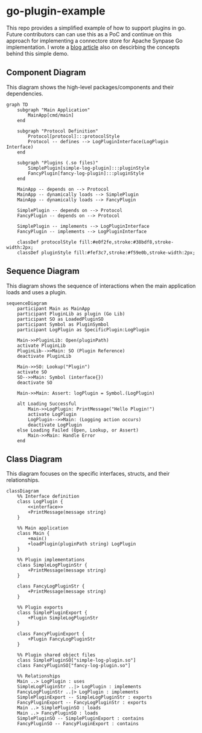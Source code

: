 # go-plugin-example
This repo provides a simplified example of how to support plugins in go. Future contributors can can use this as a PoC and continue on this approach for implementing a connectore store for Apache Synpase Go implementation. I wrote a [blog article](https://medium.com/@thisara.weerakoon2001/building-extensible-go-applications-with-plugins-19a4241f3e9a) also on descirbing the concepts behind this simple demo. 

## Component Diagram

This diagram shows the high-level packages/components and their dependencies.

```mermaid
graph TD
    subgraph "Main Application"
        MainApp[cmd/main]
    end

    subgraph "Protocol Definition"
        Protocol[protocol]:::protocolStyle
        Protocol -- defines --> LogPluginInterface(LogPlugin Interface)
    end

    subgraph "Plugins (.so files)"
        SimplePlugin[simple-log-plugin]:::pluginStyle
        FancyPlugin[fancy-log-plugin]:::pluginStyle
    end

    MainApp -- depends on --> Protocol
    MainApp -- dynamically loads --> SimplePlugin
    MainApp -- dynamically loads --> FancyPlugin

    SimplePlugin -- depends on --> Protocol
    FancyPlugin -- depends on --> Protocol

    SimplePlugin -- implements --> LogPluginInterface
    FancyPlugin -- implements --> LogPluginInterface

    classDef protocolStyle fill:#e0f2fe,stroke:#38bdf8,stroke-width:2px;
    classDef pluginStyle fill:#fef3c7,stroke:#f59e0b,stroke-width:2px;
```

## Sequence Diagram

This diagram shows the sequence of interactions when the main application loads and uses a plugin.

```mermaid
sequenceDiagram
    participant Main as MainApp
    participant PluginLib as plugin (Go Lib)
    participant SO as LoadedPluginSO
    participant Symbol as PluginSymbol
    participant LogPlugin as SpecificPlugin:LogPlugin

    Main->>PluginLib: Open(pluginPath)
    activate PluginLib
    PluginLib-->>Main: SO (Plugin Reference)
    deactivate PluginLib

    Main->>SO: Lookup("Plugin")
    activate SO
    SO-->>Main: Symbol (interface{})
    deactivate SO

    Main->>Main: Assert: logPlugin = Symbol.(LogPlugin)

    alt Loading Successful
        Main->>LogPlugin: PrintMessage("Hello Plugin!")
        activate LogPlugin
        LogPlugin-->>Main: (Logging action occurs)
        deactivate LogPlugin
    else Loading Failed (Open, Lookup, or Assert)
        Main->>Main: Handle Error
    end
```

## Class Diagram

This diagram focuses on the specific interfaces, structs, and their relationships.

```mermaid
classDiagram
    %% Interface definition
    class LogPlugin {
        <<interface>>
        +PrintMessage(message string)
    }
    
    %% Main application
    class Main {
        +main()
        +loadPlugin(pluginPath string) LogPlugin
    }
    
    %% Plugin implementations
    class SimpleLogPluginStr {
        +PrintMessage(message string)
    }
    
    class FancyLogPluginStr {
        +PrintMessage(message string)
    }
    
    %% Plugin exports
    class SimplePluginExport {
        +Plugin SimpleLogPluginStr
    }
    
    class FancyPluginExport {
        +Plugin FancyLogPluginStr
    }
    
    %% Plugin shared object files
    class SimplePluginSO["simple-log-plugin.so"]
    class FancyPluginSO["fancy-log-plugin.so"]
    
    %% Relationships
    Main ..> LogPlugin : uses
    SimpleLogPluginStr ..|> LogPlugin : implements
    FancyLogPluginStr ..|> LogPlugin : implements
    SimplePluginExport -- SimpleLogPluginStr : exports
    FancyPluginExport -- FancyLogPluginStr : exports
    Main ..> SimplePluginSO : loads
    Main ..> FancyPluginSO : loads
    SimplePluginSO -- SimplePluginExport : contains
    FancyPluginSO -- FancyPluginExport : contains
```

